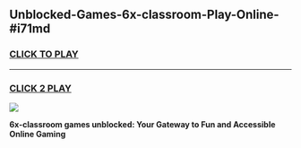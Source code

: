 
## Unblocked-Games-6x-classroom-Play-Online-#i71md
<h3>
<a href="https://premium.freeplayer.one?title=6x-classroom&ref=24F">CLICK TO PLAY</a></h3>
<hr>

<h3>
<a href="https://premium.freeplayer.one?title=6x-classroom&ref=24F">CLICK 2 PLAY</a>
  
</h3>

<a href="https://premium.freeplayer.one?title=6x-classroom&ref=24F/"><img src="https://clearcache.store/games.png"></a>


**6x-classroom games unblocked: Your Gateway to Fun and Accessible Online Gaming**
